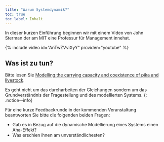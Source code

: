 ```yaml
---
title: "Warum Systemdynamik?"
toc: true
toc_label: Inhalt
---
```




In dieser kurzen Einführung beginnen wir mit einem Video von John Sterman der am MIT eine Professur für Management innehat. 

<!--more-->



{% include video id="AnTwZVviXyY" provider="youtube" %}



## Was ist zu tun?

Bitte lesen Sie [Modelling the carrying capacity and coexistence of pika and livestock](https://doi.org/10.1016/j.ecolmodel.2005.03.003). 

Es geht nicht um das durcharbeiten der Gleichungen sondern um das Grundverständnis der Fragestellung und des modellierten Systems.
{: .notice--info}


Für eine kurze Feedbackrunde in der kommenden Veranstaltung beantworten Sie bitte die folgenden beiden Fragen:

* Gab es in Bezug auf die dynamische Modellierung eines Systems einen Aha-Effekt?
* Was erschien ihnen am unverständlichesten?

